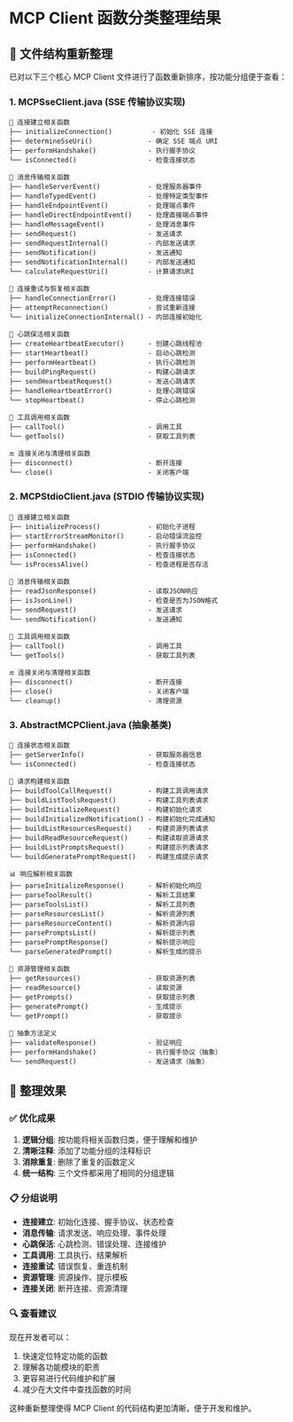 # MCP Client 函数分类整理结果

## 📁 文件结构重新整理

已对以下三个核心 MCP Client 文件进行了函数重新排序，按功能分组便于查看：

### 1. MCPSseClient.java (SSE 传输协议实现)

```
🔗 连接建立相关函数
├── initializeConnection()          - 初始化 SSE 连接
├── determineSseUri()              - 确定 SSE 端点 URI
├── performHandshake()             - 执行握手协议
└── isConnected()                  - 检查连接状态

📡 消息传输相关函数
├── handleServerEvent()            - 处理服务器事件
├── handleTypedEvent()             - 处理特定类型事件
├── handleEndpointEvent()          - 处理端点事件
├── handleDirectEndpointEvent()    - 处理直接端点事件
├── handleMessageEvent()           - 处理消息事件
├── sendRequest()                  - 发送请求
├── sendRequestInternal()          - 内部发送请求
├── sendNotification()             - 发送通知
├── sendNotificationInternal()     - 内部发送通知
└── calculateRequestUri()          - 计算请求URI

🔄 连接重试与恢复相关函数
├── handleConnectionError()        - 处理连接错误
├── attemptReconnection()          - 尝试重新连接
└── initializeConnectionInternal() - 内部连接初始化

💓 心跳保活相关函数
├── createHeartbeatExecutor()      - 创建心跳线程池
├── startHeartbeat()               - 启动心跳检测
├── performHeartbeat()             - 执行心跳检测
├── buildPingRequest()             - 构建心跳请求
├── sendHeartbeatRequest()         - 发送心跳请求
├── handleHeartbeatError()         - 处理心跳错误
└── stopHeartbeat()                - 停止心跳检测

🔧 工具调用相关函数
├── callTool()                     - 调用工具
└── getTools()                     - 获取工具列表

🔚 连接关闭与清理相关函数
├── disconnect()                   - 断开连接
└── close()                        - 关闭客户端
```

### 2. MCPStdioClient.java (STDIO 传输协议实现)

```
🔗 连接建立相关函数
├── initializeProcess()            - 初始化子进程
├── startErrorStreamMonitor()      - 启动错误流监控
├── performHandshake()             - 执行握手协议
├── isConnected()                  - 检查连接状态
└── isProcessAlive()               - 检查进程是否存活

📡 消息传输相关函数
├── readJsonResponse()             - 读取JSON响应
├── isJsonLine()                   - 检查是否为JSON格式
├── sendRequest()                  - 发送请求
└── sendNotification()             - 发送通知

🔧 工具调用相关函数
├── callTool()                     - 调用工具
└── getTools()                     - 获取工具列表

🔚 连接关闭与清理相关函数
├── disconnect()                   - 断开连接
├── close()                        - 关闭客户端
└── cleanup()                      - 清理资源
```

### 3. AbstractMCPClient.java (抽象基类)

```
🔗 连接状态相关函数
├── getServerInfo()                - 获取服务器信息
└── isConnected()                  - 检查连接状态

📝 请求构建相关函数
├── buildToolCallRequest()         - 构建工具调用请求
├── buildListToolsRequest()        - 构建工具列表请求
├── buildInitializeRequest()       - 构建初始化请求
├── buildInitializedNotification() - 构建初始化完成通知
├── buildListResourcesRequest()    - 构建资源列表请求
├── buildReadResourceRequest()     - 构建读取资源请求
├── buildListPromptsRequest()      - 构建提示列表请求
└── buildGeneratePromptRequest()   - 构建生成提示请求

📊 响应解析相关函数
├── parseInitializeResponse()      - 解析初始化响应
├── parseToolResult()              - 解析工具结果
├── parseToolsList()               - 解析工具列表
├── parseResourcesList()           - 解析资源列表
├── parseResourceContent()         - 解析资源内容
├── parsePromptsList()             - 解析提示列表
├── parsePromptResponse()          - 解析提示响应
└── parseGeneratedPrompt()         - 解析生成的提示

📁 资源管理相关函数
├── getResources()                 - 获取资源列表
├── readResource()                 - 读取资源
├── getPrompts()                   - 获取提示列表
├── generatePrompt()               - 生成提示
└── getPrompt()                    - 获取提示

🔧 抽象方法定义
├── validateResponse()             - 验证响应
├── performHandshake()             - 执行握手协议（抽象）
└── sendRequest()                  - 发送请求（抽象）
```

## 🎯 整理效果

### ✅ 优化成果
1. **逻辑分组**: 按功能将相关函数归类，便于理解和维护
2. **清晰注释**: 添加了功能分组的注释标识
3. **消除重复**: 删除了重复的函数定义
4. **统一结构**: 三个文件都采用了相同的分组逻辑

### 📋 分组说明
- **连接建立**: 初始化连接、握手协议、状态检查
- **消息传输**: 请求发送、响应处理、事件处理
- **心跳保活**: 心跳检测、错误处理、连接维护
- **工具调用**: 工具执行、结果解析
- **连接重试**: 错误恢复、重连机制
- **资源管理**: 资源操作、提示模板
- **连接关闭**: 断开连接、资源清理

### 🔍 查看建议
现在开发者可以：
1. 快速定位特定功能的函数
2. 理解各功能模块的职责
3. 更容易进行代码维护和扩展
4. 减少在大文件中查找函数的时间

这种重新整理使得 MCP Client 的代码结构更加清晰，便于开发和维护。

